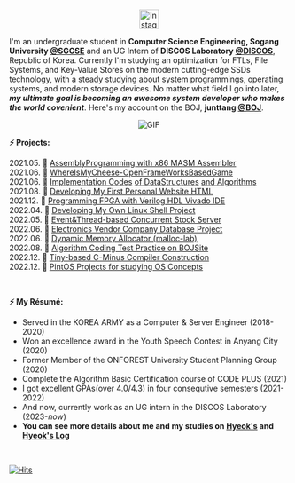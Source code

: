 <p align="center">
<br/>
<a href="https://www.instagram.com/hyeok_nim">
  <img alt="Instagram" width="35px" src="https://cdn-icons-png.flaticon.com/512/1384/1384015.png" />
</a>  
</p>

I'm an undergraduate student in **Computer Science Engineering, Sogang University [@SGCSE](https://cs.sogang.ac.kr/cs/index_new.html)** and an UG Intern of **DISCOS Laboratory [@DISCOS](http://discos.sogang.ac.kr/)**, Republic of Korea. Currently I'm studying an optimization for FTLs, File Systems, and Key-Value Stores on the modern cutting-edge SSDs technology, with a steady studying about system programmings, operating systems, and modern storage devices. No matter what field I go into later, **_my ultimate goal is becoming an awesome system developer who makes the world covenient_**. Here's my account on the BOJ, **junttang [@BOJ](https://www.acmicpc.net/user/junttang)**.

<p align="center">
<img align="center" alt="GIF" src="https://media1.giphy.com/media/3oKIPnAiaMCws8nOsE/giphy.gif?cid=ecf05e47fp2kwa76abo0wt1esa90i735t2frr1xxxe5bcc23&rid=giphy.gif&ct=g" />
</p>

<p align="center">
<!--  <img alig src="https://github-profile-trophy.vercel.app/?username=junttang&column=6&rank=SSS,SS,S,AAA,AA,A,B,C" /> -->
</p>


**:zap: Projects:**

<!--START_SECTION:activity-->
2021.05. 💪 [AssemblyProgramming with x86 MASM Assembler](https://github.com/junttang/AssemblyProgrammingAssign) <br>
2021.06. 💪 [WhereIsMyCheese-OpenFrameWorksBasedGame](https://github.com/junttang/Comsil1-Final-Project/blob/master/ofApp.cpp) <br>
2021.06. 💪 [Implementation Codes](https://github.com/junttang/DataStructuresPractice) [of DataStructures](https://github.com/junttang/BasicDataStructures) [and Algorithms](https://github.com/junttang/AlgorithmDesignAnalysis) <br/>
2021.08. 💪 [Developing My First Personal Website HTML](https://github.com/junttang/MyPersonalWebHDML) <br>
2021.12. 💪 [Programming FPGA with Verilog HDL Vivado IDE](https://github.com/junttang/ProgrammingFPGA) <br>
2022.04. 💪 [Developing My Own Linux Shell Project](https://github.com/junttang/MyShellProject) <br>
2022.05. 💪 [Event&Thread-based Concurrent Stock Server](https://github.com/junttang/ConcurrentServerProject) <br>
2022.06. 💪 [Electronics Vendor Company Database Project](https://github.com/junttang/ElecVendorCompDatabase) <br>
2022.06. 💪 [Dynamic Memory Allocator (malloc-lab)](https://github.com/junttang/DynamicMemoryAllocator) <br>
2022.08. 💪 [Algorithm Coding Test Practice on BOJSite](https://github.com/junttang/BOJ-Algorithm-Practice) <br>
2022.12. 💪 [Tiny-based C-Minus Compiler Construction](https://github.com/junttang/TinyBasedC-Compiler) <br>
2022.12. 💪 [PintOS Projects for studying OS Concepts](https://github.com/junttang/PintOSprojects) <br>
<!--END_SECTION:activity-->
<br/>


**:zap: My Résumé:**
<!--START_SECTION:Resume-->
- Served in the KOREA ARMY as a Computer & Server Engineer (2018-2020)<br/>
- Won an excellence award in the Youth Speech Contest in Anyang City (2020)<br/>
- Former Member of the ONFOREST University Student Planning Group (2020)<br/>
- Complete the Algorithm Basic Certification course of CODE PLUS (2021)<br/>
- I got excellent GPAs(over 4.0/4.3) in four consequtive semesters (2021-2022)<br/>
- And now, currently work as an UG intern in the DISCOS Laboratory (2023-_now_)<br/>
- **You can see more details about me and my studies on [Hyeok's](https://junttang.github.io/MyPersonalWebHDML/) and [Hyeok's Log](https://velog.io/@junttang)**
<!--END_SECTION:Resume-->
<br/>

[![Hits](https://hits.seeyoufarm.com/api/count/incr/badge.svg?url=https%3A%2F%2Fgithub.com%2Fjunttang&count_bg=%23FFF35E&title_bg=%23555555&icon=redhat.svg&icon_color=%23FFFFFF&title=Visitors&edge_flat=false)](https://hits.seeyoufarm.com)
